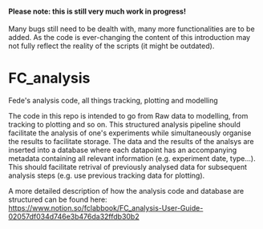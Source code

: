 #### Please note: this is still very much work in progress! 
Many bugs still need to be dealth with, many more functionalities are to be added. As the code is ever-changing the content of this introduction may not fully reflect the reality of the scripts (it might be outdated). 

# FC_analysis
Fede's analysis code, all things tracking, plotting and modelling

The code in this repo is intended to go from Raw data to modelling, from tracking to plotting and so on. 
This structured analysis pipeline should facilitate the analysis of one's experiments while simultaneously organise the 
results to facilitate storage. The data and the results of the analsys are inserted into a database where each datapoint has an accompanying metadata containing all relevant information (e.g. experiment date, type...). This should facilitate retrival of previously analysed data for subsequent analysis steps (e.g. use previous tracking data for plotting). 

A more detailed description of how the analysis code and database are structured can be found here: 
https://www.notion.so/fclabbook/FC_analysis-User-Guide-02057df034d746e3b476da32ffdb30b2



